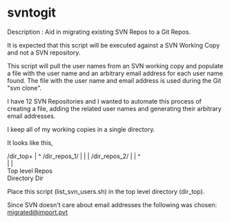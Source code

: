 # svntogit
Description  : Aid in migrating existing SVN Repos to a Git Repos.

It is expected that this script will be executed against a 
SVN Working Copy and not a SVN repository.

This script will pull the user names from an SVN working copy
and populate a file with the user name and an arbitrary email 
address for each user name found.  The file with the user 
name and email address is used during the Git "svn clone". 

I have 12 SVN Repositories and I wanted to automate this
process of creating a file, adding the related user names and 
generating their arbitrary email addresses. 

I keep all of my working copies in a single directory.

It looks like this, 
             
/dir_top+
        |
     ^  /dir_repos_1/
     |  |
     |  /dir_repos_2/
     |
     |         ^         
     |         |         
 Top level   Repos      
 Directory    Dir

 Place this script (list_svn_users.sh) in the top level
 directory (dir_top).
 
 Since SVN doesn't care about email addresses the following
 was chosen: migrated@import.pvt
